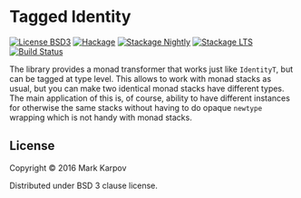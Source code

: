 # Tagged Identity

[![License BSD3](https://img.shields.io/badge/license-BSD3-brightgreen.svg)](http://opensource.org/licenses/BSD-3-Clause)
[![Hackage](https://img.shields.io/hackage/v/tagged-identity.svg?style=flat)](https://hackage.haskell.org/package/tagged-identity)
[![Stackage Nightly](http://stackage.org/package/tagged-identity/badge/nightly)](http://stackage.org/nightly/package/tagged-identity)
[![Stackage LTS](http://stackage.org/package/tagged-identity/badge/lts)](http://stackage.org/lts/package/tagged-identity)
[![Build Status](https://travis-ci.org/mrkkrp/tagged-identity.svg?branch=master)](https://travis-ci.org/mrkkrp/tagged-identity)

The library provides a monad transformer that works just like `IdentityT`,
but can be tagged at type level. This allows to work with monad stacks as
usual, but you can make two identical monad stacks have different types. The
main application of this is, of course, ability to have different instances
for otherwise the same stacks without having to do opaque `newtype` wrapping
which is not handy with monad stacks.

## License

Copyright © 2016 Mark Karpov

Distributed under BSD 3 clause license.
